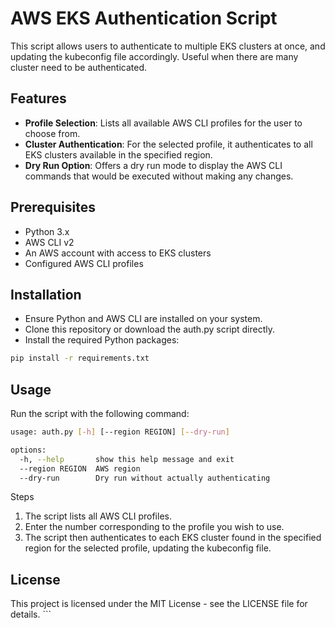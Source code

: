 # AWS EKS Authentication Script

This script allows users to authenticate to multiple EKS clusters at once, and updating the kubeconfig file accordingly.
Useful when there are many cluster need to be authenticated.

## Features

- **Profile Selection**: Lists all available AWS CLI profiles for the user to choose from.
- **Cluster Authentication**: For the selected profile, it authenticates to all EKS clusters available in the specified region.
- **Dry Run Option**: Offers a dry run mode to display the AWS CLI commands that would be executed without making any changes.

## Prerequisites

- Python 3.x
- AWS CLI v2
- An AWS account with access to EKS clusters
- Configured AWS CLI profiles

## Installation
- Ensure Python and AWS CLI are installed on your system.
- Clone this repository or download the auth.py script directly.
- Install the required Python packages:
```bash
pip install -r requirements.txt
```

## Usage
Run the script with the following command:
```bash 
usage: auth.py [-h] [--region REGION] [--dry-run]

options:
  -h, --help       show this help message and exit
  --region REGION  AWS region
  --dry-run        Dry run without actually authenticating
```

Steps
1. The script lists all AWS CLI profiles.
2. Enter the number corresponding to the profile you wish to use.
3. The script then authenticates to each EKS cluster found in the specified region for the selected profile, updating the kubeconfig file.


## License
This project is licensed under the MIT License - see the LICENSE file for details. ```
